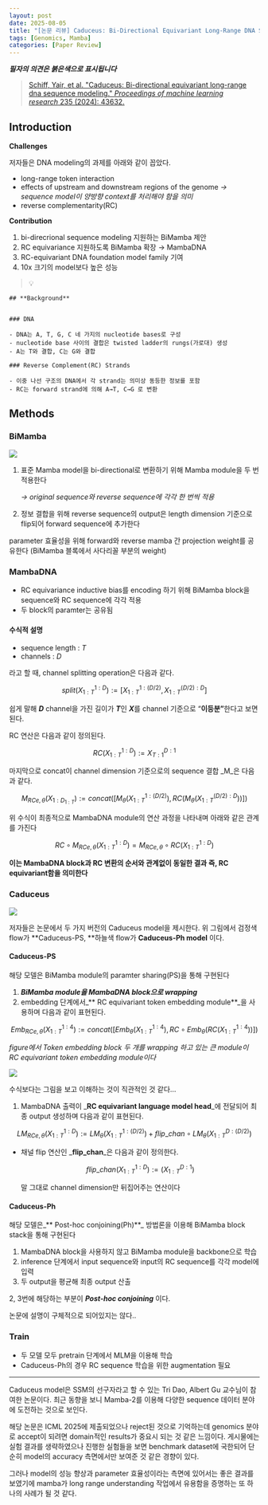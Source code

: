 ```yaml
---
layout: post
date: 2025-08-05
title: "[논문 리뷰] Caduceus: Bi-Directional Equivariant Long-Range DNA Sequence Modeling"
tags: [Genomics, Mamba]
categories: [Paper Review]
---
```


<span class="notion-red">_**필자의 의견은 붉은색으로 표시됩니다**_</span>


> [Schiff, Yair, et al. "Caduceus: Bi-directional equivariant long-range dna sequence modeling." ](https://pmc.ncbi.nlm.nih.gov/articles/PMC12189541/)[_Proceedings of machine learning research_](https://pmc.ncbi.nlm.nih.gov/articles/PMC12189541/)[ 235 (2024): 43632.](https://pmc.ncbi.nlm.nih.gov/articles/PMC12189541/)



## Introduction


**Challenges**


저자들은 DNA modeling의 과제를 아래와 같이 꼽았다.

- long-range token interaction
- effects of upstream and downstream regions of the genome 
_→ sequence model이 양방향 context를 처리해야 함을 의미_
- reverse complementarity(RC)

**Contribution**

1. bi-direcrional sequence modeling 지원하는 BiMamba 제안
1. RC equivariance 지원하도록 BiMamba 확장 → MambaDNA
1. RC-equivariant DNA foundation model family 기여
1. 10x 크기의 model보다 높은 성능

> 💡 


	## **Background**


	### DNA

	- DNA는 A, T, G, C 네 가지의 nucleotide bases로 구성
	- nucleotide base 사이의 결합은 twisted ladder의 rungs(가로대) 생성
	- A는 T와 결합, C는 G와 결합

	### Reverse Complement(RC) Strands

	- 이중 나선 구조의 DNA에서 각 strand는 의미상 동등한 정보를 포함
	- RC는 forward strand에 의해 A→T, C→G 로 변환


## Methods



### BiMamba


![](https://prod-files-secure.s3.us-west-2.amazonaws.com/542b861c-36a8-4051-84e5-8804b6728dba/2c247d59-7815-4980-99f0-8f0d21f445a7/image.png?X-Amz-Algorithm=AWS4-HMAC-SHA256&X-Amz-Content-Sha256=UNSIGNED-PAYLOAD&X-Amz-Credential=ASIAZI2LB466Z7TTOZT6%2F20250911%2Fus-west-2%2Fs3%2Faws4_request&X-Amz-Date=20250911T200112Z&X-Amz-Expires=3600&X-Amz-Security-Token=IQoJb3JpZ2luX2VjEKT%2F%2F%2F%2F%2F%2F%2F%2F%2F%2FwEaCXVzLXdlc3QtMiJIMEYCIQCsGnggB8hLYJyErf%2F1wRWV7Ldgr8uets%2FF0yi8i%2FgPyAIhALvEqHACpI1SXNLZOBpgyWjirQt8tCyVaS%2FYnjVw7ivqKv8DCB0QABoMNjM3NDIzMTgzODA1IgwFm%2FeMQuVDkBm4NE4q3ANmrInPu8U2q%2BM2UxkKDlPhpJqlX5EHDP7dJq0RUiru3EaHty8Ryx%2F5P9A45Yc8QeZug8i4qN95cuK86%2Bcq2DoIydhWeLxlWIfw%2BF6sOB%2Bap1uiFDzF08CV%2BqXsynZDUR%2FSutG7OtAD25Sxfnbx8PK5sgncPxITpALNVKvrkCVGol3fLy8RaClRKa3K3s0JuqY8adLlXpEqXHN16EL0xK9MUuJggQki4yC2WaaxUq8qxCBRLS9YGh0j2kQMq1Uq%2FXYFyNAnUrAnNqBzQ4Mrt0ewmiiSdJt9cbbqrYm5N42bSvvSiMFt5ivfYi2TGnO2aBTIAmUkHCiqZhpxMC0WMel5S2qZhnRp2zDgvpHo0B0BG4aDhxPzJNx%2B8%2FPk8rPI1%2BqL%2FvssWVT%2Fe6%2BHe5CcNFC6pSu5Ckbcdp%2BIt31iiIxzBd217dIvrJd2TG5hvYZcurHO8UVsyaqwXoMJoJ%2FZSVwoDl7yu%2B5s10QrHyimkt%2B9y%2FmCx5FOTm%2BdrCBosud1sLwGnob6mufjQLMnKi%2FDNUmz8F15lmSt9I3kiSBcv%2F6WYRWI2CbdbItBxXmhyXjqTM7fmzpXWg5iCnKmx6nt%2BOG4eADCa3XniEUsPq7LX1yNtOT6zwLm1SqBErN0XjDiy4zGBjqkAZVEbOnidNOCqvn%2F2ytOKugFpmKa4RUS8I%2FOSUqr58xUDDCb8KA%2Bxc1VxIXW%2Fnd%2F0SO64iZLr4n31p9vPJOMk1J5KPfJflzJdIc24parQnVVG8MGEtzwh2Tixcn9ipIVTfpiAhWJdsUklmKqpQhcfKYJaXvNLxX0RH2xjXexV68Of4VoqqiarEhbrtXRmXl5cq2DBFrggTaTN0wwHJQA0kLIyIJK&X-Amz-Signature=2250f0ce1872899bacdd92b81adfe9df980fe6b5620d8d4c36e3fed810e94db2&X-Amz-SignedHeaders=host&x-amz-checksum-mode=ENABLED&x-id=GetObject)

1. 표준 Mamba model을 bi-directional로 변환하기 위해 Mamba module을 두 번 적용한다

	_→ original sequence와 reverse sequence에 각각 한 번씩 적용_

1. 정보 결합을 위해 reverse sequence의 output은 length dimension 기준으로 flip되어 forward sequence에 추가한다

parameter 효율성을 위해 forward와 reverse mamba 간 projection weight를 공유한다 (BiMamba 블록에서 사다리꼴 부분의 weight)



### MambaDNA

- RC equivariance inductive bias를 encoding 하기 위해 BiMamba block을 sequence와 RC sequence에 각각 적용
- 두 block의 paramter는 공유됨


#### 수식적 설명

- sequence length : _T_
- channels : _D_

라고 할 때,  channel splitting operation은 다음과 같다.


$$
split(X^{1:D}_{1:T}):=[X^{1:(D/2)}_{1:T},X^{(D/2):D}_{1:T}]
$$


<span class="notion-red">쉽게 말해 </span><span class="notion-red">_**D**_</span><span class="notion-red"> channel을 가진 길이가 </span><span class="notion-red">_**T**_</span><span class="notion-red">인 </span><span class="notion-red">_**X**_</span><span class="notion-red">를 channel 기준으로 “</span><span class="notion-red">**이등분”**</span><span class="notion-red">한다고 보면 된다.</span>


RC 연산은 다음과 같이 정의된다.


$$
RC(X^{1:D}_{1:T}):=X^{D:1}_{T:1}
$$


마지막으로 concat이 channel dimension 기준으로의 sequence 결합 _M_은 다음과 같다.


$$
M_{RCe,\theta}(X_{1:D_{1:T}}):=concat([M_{\theta}(X^{1:(D/2)}_{1:T}),RC(M_{\theta}(X^{(D/2):D}_{1:T}))])
$$


위 수식이 최종적으로 MambaDNA module의 연산 과정을 나타내며 아래와 같은 관계를 가진다


$$
RC\circ M_{RCe,\theta}(X^{1:D}_{1:T}) = M_{RCe,\theta} \circ RC(X^{1:D}_{1:T})
$$


**이는 MambaDNA block과 RC 변환의 순서와 관계없이 동일한 결과 즉, RC equivariant함을 의미한다**



### Caduceus


![](https://prod-files-secure.s3.us-west-2.amazonaws.com/542b861c-36a8-4051-84e5-8804b6728dba/f94a60d7-8145-473b-aef9-7c68d3ec604a/image.png?X-Amz-Algorithm=AWS4-HMAC-SHA256&X-Amz-Content-Sha256=UNSIGNED-PAYLOAD&X-Amz-Credential=ASIAZI2LB466Z7TTOZT6%2F20250911%2Fus-west-2%2Fs3%2Faws4_request&X-Amz-Date=20250911T200112Z&X-Amz-Expires=3600&X-Amz-Security-Token=IQoJb3JpZ2luX2VjEKT%2F%2F%2F%2F%2F%2F%2F%2F%2F%2FwEaCXVzLXdlc3QtMiJIMEYCIQCsGnggB8hLYJyErf%2F1wRWV7Ldgr8uets%2FF0yi8i%2FgPyAIhALvEqHACpI1SXNLZOBpgyWjirQt8tCyVaS%2FYnjVw7ivqKv8DCB0QABoMNjM3NDIzMTgzODA1IgwFm%2FeMQuVDkBm4NE4q3ANmrInPu8U2q%2BM2UxkKDlPhpJqlX5EHDP7dJq0RUiru3EaHty8Ryx%2F5P9A45Yc8QeZug8i4qN95cuK86%2Bcq2DoIydhWeLxlWIfw%2BF6sOB%2Bap1uiFDzF08CV%2BqXsynZDUR%2FSutG7OtAD25Sxfnbx8PK5sgncPxITpALNVKvrkCVGol3fLy8RaClRKa3K3s0JuqY8adLlXpEqXHN16EL0xK9MUuJggQki4yC2WaaxUq8qxCBRLS9YGh0j2kQMq1Uq%2FXYFyNAnUrAnNqBzQ4Mrt0ewmiiSdJt9cbbqrYm5N42bSvvSiMFt5ivfYi2TGnO2aBTIAmUkHCiqZhpxMC0WMel5S2qZhnRp2zDgvpHo0B0BG4aDhxPzJNx%2B8%2FPk8rPI1%2BqL%2FvssWVT%2Fe6%2BHe5CcNFC6pSu5Ckbcdp%2BIt31iiIxzBd217dIvrJd2TG5hvYZcurHO8UVsyaqwXoMJoJ%2FZSVwoDl7yu%2B5s10QrHyimkt%2B9y%2FmCx5FOTm%2BdrCBosud1sLwGnob6mufjQLMnKi%2FDNUmz8F15lmSt9I3kiSBcv%2F6WYRWI2CbdbItBxXmhyXjqTM7fmzpXWg5iCnKmx6nt%2BOG4eADCa3XniEUsPq7LX1yNtOT6zwLm1SqBErN0XjDiy4zGBjqkAZVEbOnidNOCqvn%2F2ytOKugFpmKa4RUS8I%2FOSUqr58xUDDCb8KA%2Bxc1VxIXW%2Fnd%2F0SO64iZLr4n31p9vPJOMk1J5KPfJflzJdIc24parQnVVG8MGEtzwh2Tixcn9ipIVTfpiAhWJdsUklmKqpQhcfKYJaXvNLxX0RH2xjXexV68Of4VoqqiarEhbrtXRmXl5cq2DBFrggTaTN0wwHJQA0kLIyIJK&X-Amz-Signature=944cdc43069e8842841e8f0dadc76a6559fcebe8da32d988238fd1a7a091d913&X-Amz-SignedHeaders=host&x-amz-checksum-mode=ENABLED&x-id=GetObject)


저자들은 논문에서 두 가지 버전의 Caduceus model을 제시한다. 위 그림에서 검정색 flow가 **Caduceus-PS, **하늘색 flow가 **Caduceus-Ph model** 이다.



#### Caduceus-PS


해당 모델은 BiMamba module의 paramter sharing(PS)을 통해 구현된다

1. _**BiMamba module을 MambaDNA block으로 wrapping**_
1. embedding 단계에서_** RC equivariant token embedding module**_을 사용하며 다음과 같이 표현된다.

$$
Emb_{RCe,\theta}(X^{1:4}_{1:T}):=concat([Emb_{\theta}(X^{1:4}_{1:T}),RC \circ Emb_{\theta}(RC(X^{1:4}_{1:T}))])
$$


_figure에서 Token embedding block 두 개를 wrapping 하고 있는 큰 module이 RC equivariant token embedding module이다_


![](https://prod-files-secure.s3.us-west-2.amazonaws.com/542b861c-36a8-4051-84e5-8804b6728dba/b175e4da-71eb-4e91-8c23-a06dabe673c9/image.png?X-Amz-Algorithm=AWS4-HMAC-SHA256&X-Amz-Content-Sha256=UNSIGNED-PAYLOAD&X-Amz-Credential=ASIAZI2LB466Z7TTOZT6%2F20250911%2Fus-west-2%2Fs3%2Faws4_request&X-Amz-Date=20250911T200112Z&X-Amz-Expires=3600&X-Amz-Security-Token=IQoJb3JpZ2luX2VjEKT%2F%2F%2F%2F%2F%2F%2F%2F%2F%2FwEaCXVzLXdlc3QtMiJIMEYCIQCsGnggB8hLYJyErf%2F1wRWV7Ldgr8uets%2FF0yi8i%2FgPyAIhALvEqHACpI1SXNLZOBpgyWjirQt8tCyVaS%2FYnjVw7ivqKv8DCB0QABoMNjM3NDIzMTgzODA1IgwFm%2FeMQuVDkBm4NE4q3ANmrInPu8U2q%2BM2UxkKDlPhpJqlX5EHDP7dJq0RUiru3EaHty8Ryx%2F5P9A45Yc8QeZug8i4qN95cuK86%2Bcq2DoIydhWeLxlWIfw%2BF6sOB%2Bap1uiFDzF08CV%2BqXsynZDUR%2FSutG7OtAD25Sxfnbx8PK5sgncPxITpALNVKvrkCVGol3fLy8RaClRKa3K3s0JuqY8adLlXpEqXHN16EL0xK9MUuJggQki4yC2WaaxUq8qxCBRLS9YGh0j2kQMq1Uq%2FXYFyNAnUrAnNqBzQ4Mrt0ewmiiSdJt9cbbqrYm5N42bSvvSiMFt5ivfYi2TGnO2aBTIAmUkHCiqZhpxMC0WMel5S2qZhnRp2zDgvpHo0B0BG4aDhxPzJNx%2B8%2FPk8rPI1%2BqL%2FvssWVT%2Fe6%2BHe5CcNFC6pSu5Ckbcdp%2BIt31iiIxzBd217dIvrJd2TG5hvYZcurHO8UVsyaqwXoMJoJ%2FZSVwoDl7yu%2B5s10QrHyimkt%2B9y%2FmCx5FOTm%2BdrCBosud1sLwGnob6mufjQLMnKi%2FDNUmz8F15lmSt9I3kiSBcv%2F6WYRWI2CbdbItBxXmhyXjqTM7fmzpXWg5iCnKmx6nt%2BOG4eADCa3XniEUsPq7LX1yNtOT6zwLm1SqBErN0XjDiy4zGBjqkAZVEbOnidNOCqvn%2F2ytOKugFpmKa4RUS8I%2FOSUqr58xUDDCb8KA%2Bxc1VxIXW%2Fnd%2F0SO64iZLr4n31p9vPJOMk1J5KPfJflzJdIc24parQnVVG8MGEtzwh2Tixcn9ipIVTfpiAhWJdsUklmKqpQhcfKYJaXvNLxX0RH2xjXexV68Of4VoqqiarEhbrtXRmXl5cq2DBFrggTaTN0wwHJQA0kLIyIJK&X-Amz-Signature=72dd57cd562b617de1ba0df85c813eee92c41f878ed036f5d216f7d6236cbccf&X-Amz-SignedHeaders=host&x-amz-checksum-mode=ENABLED&x-id=GetObject)


<span class="notion-red">수식보다는 그림을 보고 이해하는 것이 직관적인 것 같다…</span>

1. MambaDNA 출력이 _**RC equivariant language model head**_에 전달되어 최종 output 생성하며 다음과 같이 표현된다.

$$
LM_{RCe,\theta}(X^{1:D}_{1:T}):= LM_{\theta}(X^{1:(D/2)}_{1:T})+flip\_chan\circ LM_{\theta}(X^{D:(D/2)}_{1:T})
$$

- 채널 flip 연산인 _**flip\_chan**_은 다음과 같이 정의한다.

	$$
	flip\_chan(X^{1:D}_{1:T}):=(X^{D:1}_{1:T})
	$$


	말 그대로 channel dimension만 뒤집어주는 연산이다



#### Caduceus-Ph


해당 모델은_** Post-hoc conjoining(Ph)**_ 방법론을 이용해 BiMamba block stack을 통해 구현된다

1. MambaDNA block을 사용하지 않고 BiMamba module을 backbone으로 학습
1. inference 단계에서 input sequence와 input의 RC sequence를 각각 model에 입력
1. 두 output을 평균해 최종 output 산출

2, 3번에 해당하는 부분이 _**Post-hoc conjoining**_ 이다.


<span class="notion-red">논문에 설명이 구체적으로 되어있지는 않다..</span>



### Train

- 두 모델 모두 pretrain 단계에서 MLM을 이용해 학습
- Caduceus-Ph의 경우 RC sequence 학습을 위한 augmentation 필요

---


<span class="notion-red">Caduceus model은 SSM의 선구자라고 할 수 있는 Tri Dao, Albert Gu 교수님이 참여한 논문이다. 최근 동향을 보니 Mamba-2를 이용해 다양한 sequence 데이터 분야에 도전하는 것으로 보인다.</span>


<span class="notion-red">해당 논문은 ICML 2025에 제출되었으나 reject된 것으로 기억하는데 genomics 분야로 accept이 되려면 domain적인 results가 중요시 되는 것 같은 느낌이다. 게시물에는 실험 결과를 생략하였으나 진행한 실험들을 보면 benchmark dataset에 국한되어 단순히 model의 accuracy 측면에서만 보여준 것 같은 경향이 있다.</span>


<span class="notion-red">그러나 model의 성능 향상과 parameter 효율성이라는 측면에 있어서는 좋은 결과를 보였기에 mamba가 long range understanding 작업에서 유용함을 증명하는 또 하나의 사례가 될 것 같다.</span>

